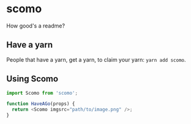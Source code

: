 # scomo

How good's a readme?

## Have a yarn

People that have a yarn, get a yarn, to claim your yarn: `yarn add scomo`.

## Using Scomo

```js
import Scomo from 'scomo';

function HaveAGo(props) {
  return <Scomo imgsrc="path/to/image.png" />;
}
```
